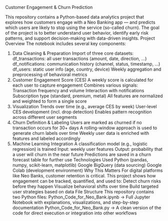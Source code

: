 Customer Engagement & Churn Prediction

This repository contains a Python-based data analytics project that explores how customers engage with a Neo Banking app — and predicts which users are likely to stop using the service (so-called churn).
The goal of the project is to better understand user behavior, identify early risk patterns, and support decision-making with data-driven insights.
Project Overview
The notebook includes several key components:
1. Data Cleaning & Preparation
Import of three core datasets:
df_transactions: all user transactions (amount, date, direction, …)
df_notifications: communication history (channel, status, timestamp, …)
df_users: static user info (age, country, device)
Weekly aggregation and preprocessing of behavioral metrics
2. Customer Engagement Score (CES)
A weekly score is calculated for each user to capture engagement
Combines various signals:
Transaction frequency and volume
Interaction with notifications
Subscription type (standard, premium, metal)
All features are normalized and weighted to form a single score
3. Visualization
Trends over time (e.g., average CES by week)
User-level CES development (incl. drop detection)
Enables pattern recognition across different user segments
4. Churn Definition & Labeling
Users are marked as churned if no transaction occurs for 30+ days
A rolling-window approach is used to generate churn labels over time
Weekly user data is enriched with features and labeled accordingly
5. Machine Learning Integration
A classification model (e.g., logistic regression) is trained
Input: weekly user features
Output: probability that a user will churn in the near future
Predictions are saved in a churn forecast table for further use
Technologies Used
Python (pandas, numpy, scikit-learn, matplotlib)
Google BigQuery (data sourcing)
Google Colab (development environment)
Why This Matters
For digital platforms like Neo Banks, customer retention is critical.
This project shows how engagement can be tracked, quantified, and used to:
Detect churn risks before they happen
Visualize behavioral shifts over time
Build targeted user strategies based on data
File Structure
This repository contains two Python files:
Python_Code_for_Neo_Bank.ipynb
→ Full Jupyter Notebook with explanations, visualizations, and step-by-step documentation
Python_Code_for_Neo_Bank.py
→ A clean version of the code for direct execution or integration into other workflows
